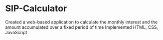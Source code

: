 # SIP-Calculator
Created a web-based application to calculate the monthly interest and the amount accumulated over a fixed period of time 
Implemented HTML, CSS, JavaScript
